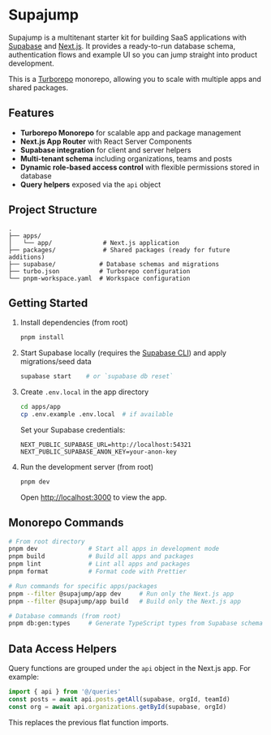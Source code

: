 # Supajump

Supajump is a multitenant starter kit for building SaaS applications with [Supabase](https://supabase.com) and [Next.js](https://nextjs.org). It provides a ready-to-run database schema, authentication flows and example UI so you can jump straight into product development.

This is a [Turborepo](https://turbo.build/repo) monorepo, allowing you to scale with multiple apps and shared packages.

## Features

- **Turborepo Monorepo** for scalable app and package management
- **Next.js App Router** with React Server Components
- **Supabase integration** for client and server helpers
- **Multi-tenant schema** including organizations, teams and posts
- **Dynamic role-based access control** with flexible permissions stored in database
- **Query helpers** exposed via the `api` object

## Project Structure

```
.
├── apps/
│   └── app/              # Next.js application
├── packages/             # Shared packages (ready for future additions)
├── supabase/            # Database schemas and migrations
├── turbo.json           # Turborepo configuration
└── pnpm-workspace.yaml  # Workspace configuration
```

## Getting Started

1. Install dependencies (from root)
   ```bash
   pnpm install
   ```
2. Start Supabase locally (requires the [Supabase CLI](https://supabase.com/docs/guides/cli)) and apply migrations/seed data
   ```bash
   supabase start    # or `supabase db reset`
   ```
3. Create `.env.local` in the app directory
   ```bash
   cd apps/app
   cp .env.example .env.local  # if available
   ```
   Set your Supabase credentials:
   ```env
   NEXT_PUBLIC_SUPABASE_URL=http://localhost:54321
   NEXT_PUBLIC_SUPABASE_ANON_KEY=your-anon-key
   ```
4. Run the development server (from root)
   ```bash
   pnpm dev
   ```
   Open [http://localhost:3000](http://localhost:3000) to view the app.

## Monorepo Commands

```bash
# From root directory
pnpm dev              # Start all apps in development mode
pnpm build            # Build all apps and packages
pnpm lint             # Lint all apps and packages
pnpm format           # Format code with Prettier

# Run commands for specific apps/packages
pnpm --filter @supajump/app dev     # Run only the Next.js app
pnpm --filter @supajump/app build   # Build only the Next.js app

# Database commands (from root)
pnpm db:gen:types     # Generate TypeScript types from Supabase schema
```

## Data Access Helpers

Query functions are grouped under the `api` object in the Next.js app. For example:

```ts
import { api } from '@/queries'
const posts = await api.posts.getAll(supabase, orgId, teamId)
const org = await api.organizations.getById(supabase, orgId)
```

This replaces the previous flat function imports.
